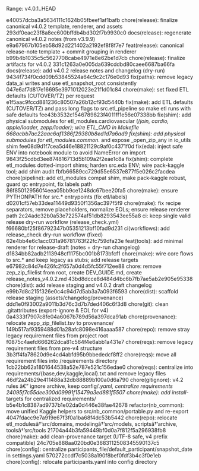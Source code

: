 Range: v4.0.1..HEAD

e40057dcba3a5634111c1624b05fbeef1af1bafb chore(release): finalize canonical v4.0.2 template, renderer, and assets
293df0eac23f8a8ec600bffdb4bd302f7b9930c0 docs(release): regenerate canonical v4.0.2 notes (from v3.9.9)
e9a67967b105eb58d92d221402a2192ef8f8f7e7 feat(release): canonical release-note template + commit grouping in renderer
b99b4b1035c5c5627708cabe4971e8e62be1d7cb chore(release): finalize artifacts for v4.0.2
331c1263a0e005da639cddbd80caee6687ba66fa docs(release): add v4.0.2 release notes and changelog (dry-run)
9434f734f0cdd09b53845524a64c9c2c176e0d93 fix(paths): remove legacy data_ai writes and use etl_snapshot_root consistently
047e6af7d817e16695e3971012023e21f1d01c84 chore(make): set fixed ETL defaults (CUTOVER/TZ) per request
e1f5aac9fccd881236c80507a26b12cf93d5440b fix(make): add ETL defaults (CUTOVER/TZ) and pass long flags to src.etl_pipeline so make etl runs with safe defaults
fee43b3532c1546789823f4011ff1e56e07338bb fix(shim): add physical submodules for etl_modules.cardiovascular (/_join, cardio_*, apple/loader, zepp/loader); wire ETL_CMD in Makefile
668acbb7ac22aac6af1386f29380b8ed1d7a6ad9 fix(shim): add physical submodules for etl_modules.common.* and expose _open_zip_any in io_utils shim
fee08d9d1f7cea5d46e18821129c9af0c4371f0d fix(eda): inject safe ENV into notebook module to avoid NameError on import
9843f25cdbd3ee874816713d5b109a2f2eae1c8a fix(shim): complete etl_modules dotted-import shims; harden src.eda ENV; wire pack-kaggle tool; add shim audit
fbfb66589cc729d55e6537e877f5e026c2facdea chore(pipeline): add etl_modules compat shim, make pack-kaggle robust, guard qc entrypoint, fix labels path
86f850129560f4eea05bb9ce1248dc67bee20fa5 chore(make): ensure PYTHONPATH for src.* entrypoints (fix etl/labels)
d0201cf57eb33dea11449d9350f1356ac397f5f9 chore(make): fix recipe separators, remove placeholders, normalize EOLs; ensure release renderer path
2c24adc32b0a53e722574af51db8293543ee55a8 ci: keep single valid release dry-run workflow (release_check.yml)
f66680bf25f86792347b05351213bf10fad9d231 ci(workflows): add release_check dry-run workflow (fixed)
62e4bb4e6c1acc031a96781763f22fc759dfa23e feat(tools): add minimal renderer for release-draft (notes + dry-run changelog)
d1834bb82adb2113948cf1175bc001b8173bfcf1 chore(make): wire core flows to src.* and keep legacy as stubs; add release targets
e67982c84d7e426fc2f657a0d4d5fc55f712ee88 chore: remove zep_zip_filelist from root, create DEV_GUIDE.md, create release_notes_v4.0.2.md
43bd8dcce8d484d4bc6b7fb7ae5ab2e905e95338 chore(dist): add release staging and v4.0.2 draft changelog
e99b7d8c215f326e0c4c94d7d5ab3a7a093f6593 chore(dist): scaffold release staging (assets/changelog/provenance)
ddd1e0f93002a9011b3d76c3d7b7ded406c6f3d8 chore(git): clean .gitattributes (export-ignore & EOL for v4)
0a4333f7907c8fe04a6067b789d56a397dca91ab chore(provenance): relocate zepp_zip_filelist.tsv to provenance/
149b517af9359488d01a28afc8098e416aaaa587 chore(repo): remove stray legacy requirement files from project root
f0875c4aefd666262dca81c564f4e6abb1a431e7 chore(reqs): remove legacy requirement files from pre-v4 structure
3b3ff4fa78620d9e4cd4abfd95b9bbededcf8ff2 chore(reqs): move all requirement files into /requirements directory
1cb22bb62a1801644538a52e787e521c156edae0 chore(reqs): centralize into requirements/{base,dev,kaggle,local}.txt and remove legacy files
46df2a24b29e411488a32db88889b100a0d6a790 chore(gitignore): v4.2 rules â€” ignore archive, keep config/*.yaml, centralize requirements
24095f7c55dee300d09991f15479a3ed881f5507 chore(make): add install-* targets for centralized requirements/
b5e4b1c8387ad9737b1e02da0d446e38fae42678 refactor(nb_common): move unified Kaggle helpers to src/nb_common/portable.py and re-export
4047fdacc9e7a919e67f3f0a1ba68f4dc53b5442 chore(repo): relocate etl_modulesâ†’src/domains, modelingâ†’src/models, scriptsâ†’archive, toolsâ†’src/tools
21704a44b3fa59449bf0d0a7f812f5a296938fb8 chore(make): add clean-provenance target (UTF-8 safe, v4 prefix compatible)
24c705e888aa020bd0e3683112508345590137c5 chore(config): centralize participants_file/default_participant/snapshot_date in settings.yaml
570272ccdf7c5038a190f8bef0fdf3b4c3f0e1eb chore(config): relocate participants.yaml into config directory
